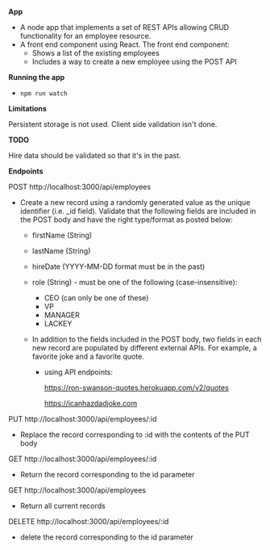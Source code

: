 **App**

- A node app that implements a set of REST APIs allowing CRUD functionality for an employee resource.
- A front end component using React. The front end component:
  - Shows a list of the existing employees
  - Includes a way to create a new employee using the POST API

**Running the app**
- `npm run watch`

**Limitations**

Persistent storage is not used.
Client side validation isn't done.

**TODO**

Hire data should be validated so that it's in the past.

**Endpoints**

POST http://localhost:3000/api/employees

- Create a new record using a randomly generated value as the unique identifier (i.e. _id field).  Validate that the following fields are included in the POST body and have the right type/format as posted below:
    - firstName (String)
    - lastName (String)
    - hireDate (YYYY-MM-DD format must be in the past)
    - role (String) - must be one of the following (case-insensitive):
        - CEO (can only be one of these)
        - VP
        - MANAGER
        - LACKEY

    - In addition to the fields included in the POST body, two fields in each new record are populated by different external APIs.  For example, a favorite joke and a favorite quote.
        - using API endpoints:

            https://ron-swanson-quotes.herokuapp.com/v2/quotes

            https://icanhazdadjoke.com

PUT http://localhost:3000/api/employees/:id

- Replace the record corresponding to :id with the contents of the PUT body


GET http://localhost:3000/api/employees/:id

- Return the record corresponding to the id parameter


GET http://localhost:3000/api/employees

- Return all current records


DELETE http://localhost:3000/api/employees/:id

- delete the record corresponding to the id parameter


